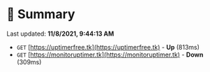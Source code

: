 # 📖 Summary
Last updated: **11/8/2021, 9:44:13 AM**

- `GET` [https://uptimerfree.tk](https://uptimerfree.tk) - **Up** (813ms)
- `GET` [https://monitoruptimer.tk](https://monitoruptimer.tk) - **Down** (309ms)
